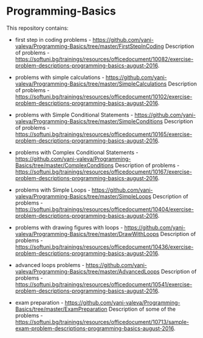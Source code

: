 # Programming-Basics
This repository contains:

- first step in coding problems - https://github.com/yani-valeva/Programming-Basics/tree/master/FirstStepInCoding
Description of problems - https://softuni.bg/trainings/resources/officedocument/10082/exercise-problem-descriptions-programming-basics-august-2016.

- problems with simple calculations - https://github.com/yani-valeva/Programming-Basics/tree/master/SimpleCalculations
Description of problems - https://softuni.bg/trainings/resources/officedocument/10102/exercise-problem-descriptions-programming-basics-august-2016.

- problems with Simple Conditional Statements - https://github.com/yani-valeva/Programming-Basics/tree/master/SimpleConditions
Description of problems - https://softuni.bg/trainings/resources/officedocument/10165/exercise-problem-descriptions-programming-basics-august-2016.

- problems with Complex Conditional Statements - https://github.com/yani-valeva/Programming-Basics/tree/master/ComplexConditions
Description of problems - https://softuni.bg/trainings/resources/officedocument/10167/exercise-problem-descriptions-programming-basics-august-2016.

- problems with Simple Loops - https://github.com/yani-valeva/Programming-Basics/tree/master/SimpleLoops
Description of problems - https://softuni.bg/trainings/resources/officedocument/10404/exercise-problem-descriptions-programming-basics-august-2016.

- problems with drawing figures with loops - https://github.com/yani-valeva/Programming-Basics/tree/master/DrawWithLoops
Description of problems - https://softuni.bg/trainings/resources/officedocument/10436/exercise-problem-descriptions-programming-basics-august-2016.

- advanced loops problems - https://github.com/yani-valeva/Programming-Basics/tree/master/AdvancedLoops
Description of problems - https://softuni.bg/trainings/resources/officedocument/10541/exercise-problem-descriptions-programming-basics-august-2016.

- exam preparation - https://github.com/yani-valeva/Programming-Basics/tree/master/ExamPreparation
Description of some of the problems - https://softuni.bg/trainings/resources/officedocument/10713/sample-exam-problem-descriptions-programming-basics-august-2016.
